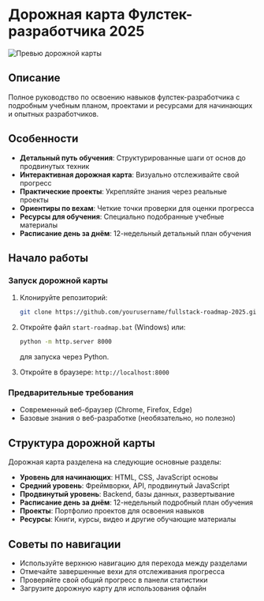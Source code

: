 # Дорожная карта Фулстек-разработчика 2025

![Превью дорожной карты](assets/images/roadmap-preview.png)

## Описание

Полное руководство по освоению навыков фулстек-разработчика с подробным учебным планом, проектами и ресурсами для начинающих и опытных разработчиков.

## Особенности

- **Детальный путь обучения**: Структурированные шаги от основ до продвинутых техник
- **Интерактивная дорожная карта**: Визуально отслеживайте свой прогресс
- **Практические проекты**: Укрепляйте знания через реальные проекты
- **Ориентиры по вехам**: Четкие точки проверки для оценки прогресса
- **Ресурсы для обучения**: Специально подобранные учебные материалы
- **Расписание день за днём**: 12-недельный детальный план обучения

## Начало работы

### Запуск дорожной карты

1. Клонируйте репозиторий:

   ```bash
   git clone https://github.com/yourusername/fullstack-roadmap-2025.git
   ```

2. Откройте файл `start-roadmap.bat` (Windows) или:

   ```bash
   python -m http.server 8000
   ```

   для запуска через Python.

3. Откройте в браузере: `http://localhost:8000`

### Предварительные требования

- Современный веб-браузер (Chrome, Firefox, Edge)
- Базовые знания о веб-разработке (необязательно, но полезно)

## Структура дорожной карты

Дорожная карта разделена на следующие основные разделы:

- **Уровень для начинающих**: HTML, CSS, JavaScript основы
- **Средний уровень**: Фреймворки, API, продвинутый JavaScript
- **Продвинутый уровень**: Backend, базы данных, развертывание
- **Расписание день за днём**: 12-недельный подробный план обучения
- **Проекты**: Портфолио проектов для освоения навыков
- **Ресурсы**: Книги, курсы, видео и другие обучающие материалы

## Советы по навигации

- Используйте верхнюю навигацию для перехода между разделами
- Отмечайте завершенные вехи для отслеживания прогресса
- Проверяйте свой общий прогресс в панели статистики
- Загрузите дорожную карту для использования офлайн

